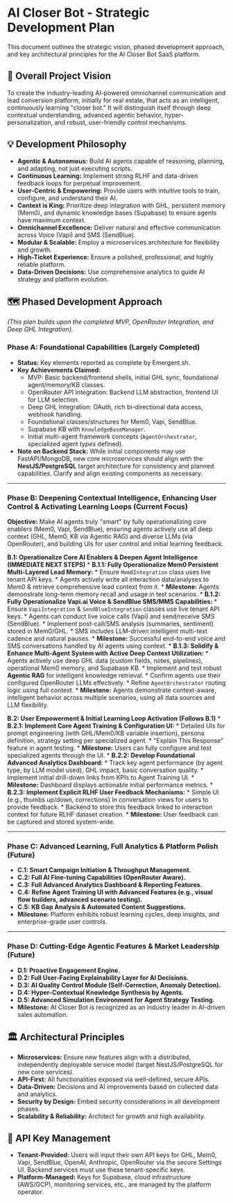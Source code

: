 # AI Closer Bot - Strategic Development Plan

This document outlines the strategic vision, phased development approach, and key architectural principles for the AI Closer Bot SaaS platform.

## 🌟 Overall Project Vision
To create the industry-leading AI-powered omnichannel communication and lead conversion platform, initially for real estate, that acts as an intelligent, continuously learning "closer bot." It will distinguish itself through deep contextual understanding, advanced agentic behavior, hyper-personalization, and robust, user-friendly control mechanisms.

## 💡 Development Philosophy
* **Agentic & Autonomous:** Build AI agents capable of reasoning, planning, and adapting, not just executing scripts.
* **Continuous Learning:** Implement strong RLHF and data-driven feedback loops for perpetual improvement.
* **User-Centric & Empowering:** Provide users with intuitive tools to train, configure, and understand their AI.
* **Context is King:** Prioritize deep integration with GHL, persistent memory (Mem0), and dynamic knowledge bases (Supabase) to ensure agents have maximum context.
* **Omnichannel Excellence:** Deliver natural and effective communication across Voice (Vapi) and SMS (SendBlue).
* **Modular & Scalable:** Employ a microservices architecture for flexibility and growth.
* **High-Ticket Experience:** Ensure a polished, professional, and highly reliable platform.
* **Data-Driven Decisions:** Use comprehensive analytics to guide AI strategy and platform evolution.

## 🗺️ Phased Development Approach

*(This plan builds upon the completed MVP, OpenRouter Integration, and Deep GHL Integration).*

### Phase A: Foundational Capabilities (Largely Completed)
* **Status:** Key elements reported as complete by Emergent.sh.
* **Key Achievements Claimed:**
    * MVP: Basic backend/frontend shells, initial GHL sync, foundational agent/memory/KB classes.
    * OpenRouter API Integration: Backend LLM abstraction, frontend UI for LLM selection.
    * Deep GHL Integration: OAuth, rich bi-directional data access, webhook handling.
    * Foundational classes/structures for Mem0, Vapi, SendBlue.
    * Supabase KB with `KnowledgeBaseManager`.
    * Initial multi-agent framework concepts (`AgentOrchestrator`, specialized agent *types* defined).
* **Note on Backend Stack:** While initial components may use FastAPI/MongoDB, new core microservices should align with the **NestJS/PostgreSQL** target architecture for consistency and planned capabilities. Clarify and align existing components as necessary.

---

### Phase B: Deepening Contextual Intelligence, Enhancing User Control & Activating Learning Loops (Current Focus)

**Objective:** Make AI agents truly "smart" by fully operationalizing core enablers (Mem0, Vapi, SendBlue), ensuring agents actively use all deep context (GHL, Mem0, KB via Agentic RAG) and diverse LLMs (via OpenRouter), and building UIs for user control and initial learning feedback.

**B.1: Operationalize Core AI Enablers & Deepen Agent Intelligence (IMMEDIATE NEXT STEPS)**
    * **B.1.1: Fully Operationalize Mem0 Persistent Multi-Layered Lead Memory:**
        * Ensure `Mem0Integration` class uses live tenant API keys.
        * Agents actively write all interaction data/analyses to Mem0 & retrieve comprehensive lead context from it.
        * **Milestone:** Agents demonstrate long-term memory recall and usage in test scenarios.
    * **B.1.2: Fully Operationalize Vapi.ai Voice & SendBlue SMS/MMS Capabilities:**
        * Ensure `VapiIntegration` & `SendBlueIntegration` classes use live tenant API keys.
        * Agents can conduct live voice calls (Vapi) and send/receive SMS (SendBlue).
        * Implement post-call/SMS analysis (summaries, sentiment) stored in Mem0/GHL.
        * SMS includes LLM-driven intelligent multi-text cadence and natural pauses.
        * **Milestone:** Successful end-to-end voice and SMS conversations handled by AI agents using context.
    * **B.1.3: Solidify & Enhance Multi-Agent System with Active Deep Context Utilization:**
        * Agents actively use deep GHL data (custom fields, notes, pipelines), operational Mem0 memory, and Supabase KB.
        * Implement and test robust **Agentic RAG** for intelligent knowledge retrieval.
        * Confirm agents use their configured OpenRouter LLMs effectively.
        * Refine `AgentOrchestrator` routing logic using full context.
        * **Milestone:** Agents demonstrate context-aware, intelligent behavior across multiple scenarios, using all data sources and LLM flexibility.

**B.2: User Empowerment & Initial Learning Loop Activation (Follows B.1)**
    * **B.2.1: Implement Core Agent Training & Configuration UI:**
        * Detailed UIs for prompt engineering (with GHL/Mem0/KB variable insertion), persona definition, strategy setting per specialized agent.
        * "Explain This Response" feature in agent testing.
        * **Milestone:** Users can fully configure and test specialized agents through the UI.
    * **B.2.2: Develop Foundational Advanced Analytics Dashboard:**
        * Track key agent performance (by agent type, by LLM model used), GHL impact, basic conversation quality.
        * Implement initial drill-down links from KPIs to Agent Training UI.
        * **Milestone:** Dashboard displays actionable initial performance metrics.
    * **B.2.3: Implement Explicit RLHF User Feedback Mechanisms:**
        * Simple UI (e.g., thumbs up/down, corrections) in conversation views for users to provide feedback.
        * Backend to store this feedback linked to interaction context for future RLHF dataset creation.
        * **Milestone:** User feedback can be captured and stored system-wide.

---

### Phase C: Advanced Learning, Full Analytics & Platform Polish (Future)
* **C.1: Smart Campaign Initiation & Throughput Management.**
* **C.2: Full AI Fine-tuning Capabilities (OpenRouter Aware).**
* **C.3: Full Advanced Analytics Dashboard & Reporting Features.**
* **C.4: Refine Agent Training UI with Advanced Features (e.g., visual flow builders, advanced scenario testing).**
* **C.5: KB Gap Analysis & Automated Content Suggestions.**
* **Milestone:** Platform exhibits robust learning cycles, deep insights, and enterprise-grade user controls.

---

### Phase D: Cutting-Edge Agentic Features & Market Leadership (Future)
* **D.1: Proactive Engagement Engine.**
* **D.2: Full User-Facing Explainability Layer for AI Decisions.**
* **D.3: AI Quality Control Module (Self-Correction, Anomaly Detection).**
* **D.4: Hyper-Contextual Knowledge Synthesis by Agents.**
* **D.5: Advanced Simulation Environment for Agent Strategy Testing.**
* **Milestone:** AI Closer Bot is recognized as an industry leader in AI-driven sales automation.

## 🏛️ Architectural Principles
* **Microservices:** Ensure new features align with a distributed, independently deployable service model (target NestJS/PostgreSQL for new core services).
* **API-First:** All functionalities exposed via well-defined, secure APIs.
* **Data-Driven:** Decisions and AI improvements based on collected data and analytics.
* **Security by Design:** Embed security considerations in all development phases.
* **Scalability & Reliability:** Architect for growth and high availability.

## 🔑 API Key Management
* **Tenant-Provided:** Users will input their own API keys for GHL, Mem0, Vapi, SendBlue, OpenAI, Anthropic, OpenRouter via the secure Settings UI. Backend services must use these tenant-specific keys.
* **Platform-Managed:** Keys for Supabase, cloud infrastructure (AWS/GCP), monitoring services, etc., are managed by the platform operator.